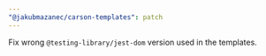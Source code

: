 ```yaml
---
"@jakubmazanec/carson-templates": patch
---
```


Fix wrong `@testing-library/jest-dom` version used in the templates.
